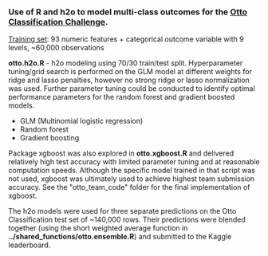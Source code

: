 ### Use of R and h2o to model multi-class outcomes for the [Otto Classification Challenge](https://www.kaggle.com/c/otto-group-product-classification-challenge).

[Training set](https://www.kaggle.com/c/otto-group-product-classification-challenge/data): 93 numeric features + categorical outcome variable with 9 levels, ~60,000 observations

**otto.h2o.R** - h2o modeling using 70/30 train/test split. Hyperparameter tuning/grid search is performed on the GLM model at different weights for ridge and lasso penalties, however no strong ridge or lasso normalization was used. Further parameter tuning could be conducted to identify optimal performance parameters for the random forest and gradient boosted models.

- GLM (Multinomial logistic regression)
- Random forest
- Gradient boosting

Package xgboost was also explored in **otto.xgboost.R** and delivered relatively high test accuracy with limited parameter tuning and at reasonable computation speeds. Although the specific model trained in that script was not used, xgboost was ultimately used to achieve highest team submission accuracy. See the "otto_team_code" folder for the final implementation of xgboost.

The h2o models were used for three separate predictions on the Otto Classification test set of ~140,000 rows. Their predictions were blended together (using the short weighted average function in **../shared_functions/otto.ensemble.R**) and submitted to the Kaggle leaderboard.
